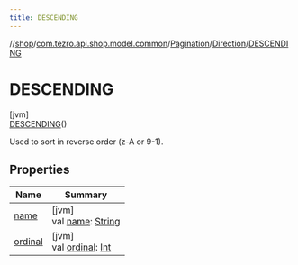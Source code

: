```yaml
---
title: DESCENDING
---
```

//[shop](../../../../../index.html)/[com.tezro.api.shop.model.common](../../../index.html)/[Pagination](../../index.html)/[Direction](../index.html)/[DESCENDING](index.html)



# DESCENDING



[jvm]\
[DESCENDING](index.html)()



Used to sort in reverse order (z-A or 9-1).



## Properties


| Name | Summary |
|---|---|
| [name](../../../../com.tezro.api.shop.model.orders/-order/-currency/-e-t-h/index.html#-372974862%2FProperties%2F-880856229) | [jvm]<br>val [name](../../../../com.tezro.api.shop.model.orders/-order/-currency/-e-t-h/index.html#-372974862%2FProperties%2F-880856229): [String](https://kotlinlang.org/api/latest/jvm/stdlib/kotlin/-string/index.html) |
| [ordinal](../../../../com.tezro.api.shop.model.orders/-order/-currency/-e-t-h/index.html#-739389684%2FProperties%2F-880856229) | [jvm]<br>val [ordinal](../../../../com.tezro.api.shop.model.orders/-order/-currency/-e-t-h/index.html#-739389684%2FProperties%2F-880856229): [Int](https://kotlinlang.org/api/latest/jvm/stdlib/kotlin/-int/index.html) |

